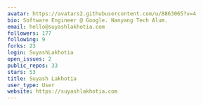 ```yaml
---
avatar: https://avatars2.githubusercontent.com/u/8863065?v=4
bio: Software Engineer @ Google. Nanyang Tech Alum.
email: hello@suyashlakhotia.com
followers: 177
following: 9
forks: 23
login: SuyashLakhotia
open_issues: 2
public_repos: 33
stars: 53
title: Suyash Lakhotia
user_type: User
website: https://suyashlakhotia.com
---
```

